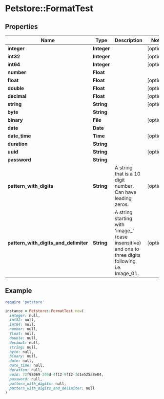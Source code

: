 # Petstore::FormatTest

## Properties

| Name | Type | Description | Notes |
| ---- | ---- | ----------- | ----- |
| **integer** | **Integer** |  | [optional] |
| **int32** | **Integer** |  | [optional] |
| **int64** | **Integer** |  | [optional] |
| **number** | **Float** |  |  |
| **float** | **Float** |  | [optional] |
| **double** | **Float** |  | [optional] |
| **decimal** | **Float** |  | [optional] |
| **string** | **String** |  | [optional] |
| **byte** | **String** |  |  |
| **binary** | **File** |  | [optional] |
| **date** | **Date** |  |  |
| **date_time** | **Time** |  | [optional] |
| **duration** | **String** |  |  |
| **uuid** | **String** |  | [optional] |
| **password** | **String** |  |  |
| **pattern_with_digits** | **String** | A string that is a 10 digit number. Can have leading zeros. | [optional] |
| **pattern_with_digits_and_delimiter** | **String** | A string starting with &#39;image_&#39; (case insensitive) and one to three digits following i.e. Image_01. | [optional] |

## Example

```ruby
require 'petstore'

instance = Petstore::FormatTest.new(
  integer: null,
  int32: null,
  int64: null,
  number: null,
  float: null,
  double: null,
  decimal: null,
  string: null,
  byte: null,
  binary: null,
  date: null,
  date_time: null,
  duration: null,
  uuid: 72f98069-206d-4f12-9f12-3d1e525a8e84,
  password: null,
  pattern_with_digits: null,
  pattern_with_digits_and_delimiter: null
)
```

